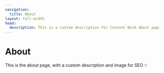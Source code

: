 ```yaml
---
navigation:
  title: About
layout: full-width
head:
  description: This is a custom description for Content Wind about page.
---
```


# About

This is the about page, with a custom description and image for SEO ✨
